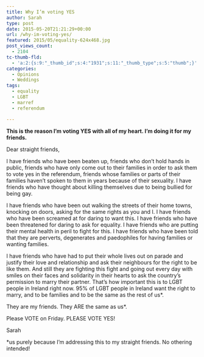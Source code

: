 ```yaml
---
title: Why I’m voting YES
author: Sarah
type: post
date: 2015-05-20T21:21:29+00:00
url: /why-im-voting-yes/
featured: 2015/05/equality-624x468.jpg
post_views_count:
  - 2104
tc-thumb-fld:
  - 'a:2:{s:9:"_thumb_id";s:4:"1931";s:11:"_thumb_type";s:5:"thumb";}'
categories:
  - Opinions
  - Weddings
tags:
  - equality
  - LGBT
  - marref
  - referendum

---
```

**This is the reason I’m voting YES with all of my heart. I’m doing it for my friends.**

Dear straight friends,

I have friends who have been beaten up, friends who don’t hold hands in public, friends who have only come out to their families in order to ask them to vote yes in the referendum, friends whose families or parts of their families haven’t spoken to them in years because of their sexuality. I have friends who have thought about killing themselves due to being bullied for being gay.

I have friends who have been out walking the streets of their home towns, knocking on doors, asking for the same rights as you and I. I have friends who have been screamed at for daring to want this. I have friends who have been threatened for daring to ask for equality. I have friends who are putting their mental health in peril to fight for this. I have friends who have been told that they are perverts, degenerates and paedophiles for having families or wanting families.

I have friends who have had to put their whole lives out on parade and justify their love and relationship and ask their neighbours for the right to be like them. And still they are fighting this fight and going out every day with smiles on their faces and solidarity in their hearts to ask the country’s permission to marry their partner. That’s how important this is to LGBT people in Ireland right now. 95% of LGBT people in Ireland want the right to marry, and to be families and to be the same as the rest of us*.

They are my friends. They ARE the same as us*.

Please VOTE on Friday. PLEASE VOTE YES!

Sarah

*us purely because I&#8217;m addressing this to my straight friends. No othering intended!